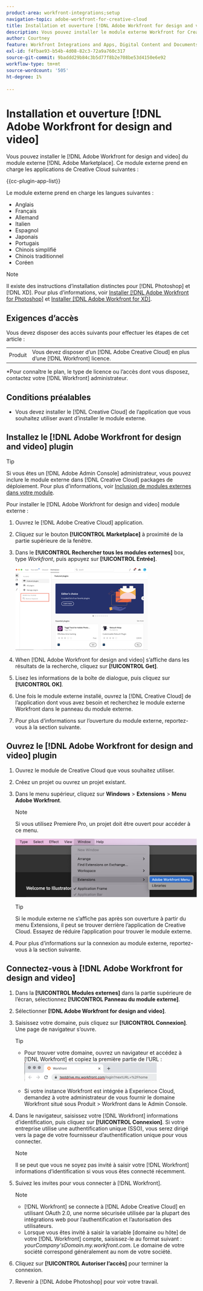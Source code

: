 ```yaml
---
product-area: workfront-integrations;setup
navigation-topic: adobe-workfront-for-creative-cloud
title: Installation et ouverture [!DNL Adobe Workfront for design and video]
description: Vous pouvez installer le module externe Workfront for Creative Cloud à partir d’Adobe Marketplace.
author: Courtney
feature: Workfront Integrations and Apps, Digital Content and Documents
exl-id: f4fbae93-b54b-4d08-82c3-72a9a760c317
source-git-commit: 9baddd29b84c3b5d77f8b2e708be53d4150e6e92
workflow-type: tm+mt
source-wordcount: '505'
ht-degree: 1%

---
```


# Installation et ouverture [!DNL Adobe Workfront for design and video]

Vous pouvez installer le [!DNL Adobe Workfront for design and video] du module externe [!DNL Adobe Marketplace]. Ce module externe prend en charge les applications de Creative Cloud suivantes :

{{cc-plugin-app-list}}

Le module externe prend en charge les langues suivantes :

* Anglais
* Français
* Allemand
* Italien
* Espagnol
* Japonais
* Portugais
* Chinois simplifié
* Chinois traditionnel
* Coréen

>[!NOTE]
>
>Il existe des instructions d’installation distinctes pour [!DNL Photoshop] et [!DNL XD]. Pour plus d’informations, voir [Installer [!DNL Adobe Workfront for Photoshop]](/help/quicksilver/workfront-integrations-and-apps/adobe-workfront-for-creative-cloud/wf-cc-install-ps.md) et [Installer [!DNL Adobe Workfront for XD]](/help/quicksilver/workfront-integrations-and-apps/adobe-workfront-for-creative-cloud/wf-adobe-xd-install.md).


## Exigences d’accès

Vous devez disposer des accès suivants pour effectuer les étapes de cet article :

<table style="table-layout:auto"> 
 <col> 
 <col> 
 <tbody> 
 <!-- <tr> 
   <td role="rowheader">[!DNL Adobe Workfront] plan*</td> 
   <td> <p>[!UICONTROL Pro] or higher</p> </td> 
  </tr> 
  <tr data-mc-conditions=""> 
   <td role="rowheader">[!DNL Adobe Workfront] license*</td> 
   <td> <p>[!UICONTROL Work] or [!UICONTROL Plan]</p> </td> 
  </tr> -->
  <tr> 
   <td role="rowheader">Produit</td> 
   <td>Vous devez disposer d’un [!DNL Adobe Creative Cloud] en plus d’une [!DNL Workfront] licence.</td> 
  </tr> 
 </tbody> 
</table>

&#42;Pour connaître le plan, le type de licence ou l’accès dont vous disposez, contactez votre [!DNL Workfront] administrateur.

## Conditions préalables

* Vous devez installer le [!DNL Creative Cloud] de l’application que vous souhaitez utiliser avant d’installer le module externe.

## Installez le [!DNL Adobe Workfront for design and video] plugin

>[!TIP]
>
>Si vous êtes un [!DNL Adobe Admin Console] administrateur, vous pouvez inclure le module externe dans [!DNL Creative Cloud] packages de déploiement. Pour plus d’informations, voir [Inclusion de modules externes dans votre module](https://helpx.adobe.com/in/enterprise/using/manage-extensions.html).

Pour installer le [!DNL Adobe Workfront for design and video] module externe :

1. Ouvrez le [!DNL Adobe Creative Cloud] application.
1. Cliquez sur le bouton **[!UICONTROL Marketplace]** à proximité de la partie supérieure de la fenêtre.
1. Dans le **[!UICONTROL Rechercher tous les modules externes]** box, type *Workfront*, puis appuyez sur **[!UICONTROL Entrée]**.

   ![](assets/adobe-marketplace-350x218.png)

1. When [!DNL Adobe Workfront for design and video] s’affiche dans les résultats de la recherche, cliquez sur **[!UICONTROL Get]**.
1. Lisez les informations de la boîte de dialogue, puis cliquez sur **[!UICONTROL OK]**.
1. Une fois le module externe installé, ouvrez la [!DNL Creative Cloud] de l’application dont vous avez besoin et recherchez le module externe Workfront dans le panneau du module externe.

   <!-- new screen -->

1. Pour plus d’informations sur l’ouverture du module externe, reportez-vous à la section suivante.

## Ouvrez le [!DNL Adobe Workfront for design and video] plugin

1. Ouvrez le module de Creative Cloud que vous souhaitez utiliser.

1. Créez un projet ou ouvrez un projet existant.

1. Dans le menu supérieur, cliquez sur **Windows** > **Extensions** > **Menu Adobe Workfront**.

   >[!NOTE]
   >
   >Si vous utilisez Premiere Pro, un projet doit être ouvert pour accéder à ce menu.

   ![](assets/adobe-workfront-menu.png)


   >[!TIP]
   >
   >Si le module externe ne s’affiche pas après son ouverture à partir du menu Extensions, il peut se trouver derrière l’application de Creative Cloud. Essayez de réduire l’application pour trouver le module externe.

1. Pour plus d’informations sur la connexion au module externe, reportez-vous à la section suivante.


## Connectez-vous à [!DNL Adobe Workfront for design and video]

1. Dans la **[!UICONTROL Modules externes]** dans la partie supérieure de l’écran, sélectionnez **[!UICONTROL Panneau du module externe]**.
1. Sélectionner **[!DNL Adobe Workfront for design and video]**.
1. Saisissez votre domaine, puis cliquez sur **[!UICONTROL Connexion]**. Une page de navigateur s’ouvre.

   >[!TIP]
   >
   >* Pour trouver votre domaine, ouvrez un navigateur et accédez à [!DNL Workfront] et copiez la première partie de l’URL :\
      >![](assets/domain-350x50.png)
   >
   > * Si votre instance Workfront est intégrée à Experience Cloud, demandez à votre administrateur de vous fournir le domaine Workfront situé sous Produit > Workfront dans le Admin Console.


1. Dans le navigateur, saisissez votre [!DNL Workfront] informations d’identification, puis cliquez sur **[!UICONTROL Connexion]**. Si votre entreprise utilise une authentification unique (SSO), vous serez dirigé vers la page de votre fournisseur d’authentification unique pour vous connecter.

   >[!NOTE]
   >
   >Il se peut que vous ne soyez pas invité à saisir votre [!DNL Workfront] informations d’identification si vous vous êtes connecté récemment.

1. Suivez les invites pour vous connecter à [!DNL Workfront].

   >[!NOTE]
   >
   >* [!DNL Workfront] se connecte à [!DNL Adobe Creative Cloud] en utilisant OAuth 2.0, une norme sécurisée utilisée par la plupart des intégrations web pour l’authentification et l’autorisation des utilisateurs.
   >* Lorsque vous êtes invité à saisir la variable [domaine ou hôte] de votre [!DNL Workfront] compte, saisissez-le au format suivant : *yourCompany&#39;sDomain.my.workfront.com*. Le domaine de votre société correspond généralement au nom de votre société.


1. Cliquez sur **[!UICONTROL Autoriser l’accès]** pour terminer la connexion.
1. Revenir à [!DNL Adobe Photoshop] pour voir votre travail.

